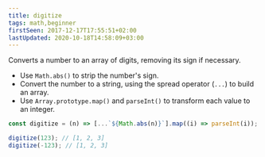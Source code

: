```yaml
---
title: digitize
tags: math,beginner
firstSeen: 2017-12-17T17:55:51+02:00
lastUpdated: 2020-10-18T14:58:09+03:00
---
```


Converts a number to an array of digits, removing its sign if necessary.

- Use `Math.abs()` to strip the number's sign.
- Convert the number to a string, using the spread operator (`...`) to build an array.
- Use `Array.prototype.map()` and `parseInt()` to transform each value to an integer.

```js
const digitize = (n) => [...`${Math.abs(n)}`].map((i) => parseInt(i));
```

```js
digitize(123); // [1, 2, 3]
digitize(-123); // [1, 2, 3]
```
